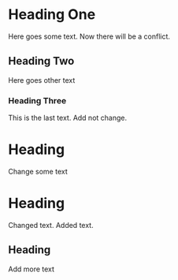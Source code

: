 # Heading One
Here goes some text. Now there will be a conflict.

## Heading Two
Here goes other text

### Heading Three
This is the last text. Add not change.

# Heading 
Change some text

# Heading 
Changed text. Added text.

## Heading 
Add more text
